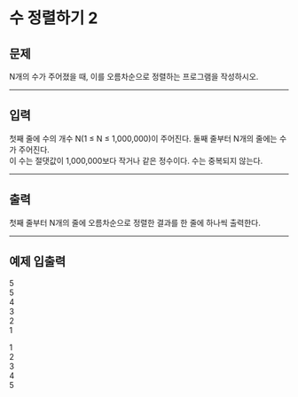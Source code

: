 # 수 정렬하기 2

## 문제
N개의 수가 주어졌을 때, 이를 오름차순으로 정렬하는 프로그램을 작성하시오.

---
## 입력
첫째 줄에 수의 개수 N(1 ≤ N ≤ 1,000,000)이 주어진다. 둘째 줄부터 N개의 줄에는 수가 주어진다. <br>
이 수는 절댓값이 1,000,000보다 작거나 같은 정수이다. 수는 중복되지 않는다.

---
## 출력
첫째 줄부터 N개의 줄에 오름차순으로 정렬한 결과를 한 줄에 하나씩 출력한다.

---
## 예제 입출력
5 <br>
5 <br>
4 <br>
3 <br>
2 <br>
1 <br>

1 <br>
2 <br>
3 <br>
4 <br>
5